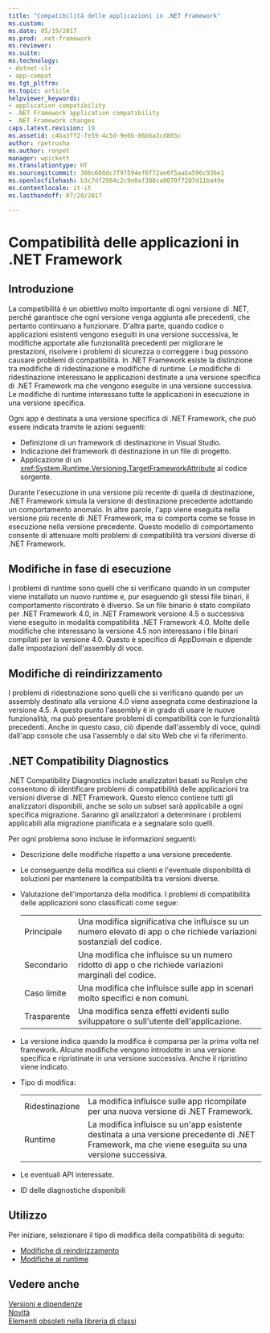 ```yaml
---
title: "Compatibilità delle applicazioni in .NET Framework"
ms.custom: 
ms.date: 05/19/2017
ms.prod: .net-framework
ms.reviewer: 
ms.suite: 
ms.technology:
- dotnet-clr
- app-compat
ms.tgt_pltfrm: 
ms.topic: article
helpviewer_keywords:
- application compatibility
- .NET Framework application compatibility
- .NET Framework changes
caps.latest.revision: 19
ms.assetid: c4ba3ff2-fe59-4c5d-9e0b-86bba3cd865c
author: rpetrusha
ms.author: ronpet
manager: wpickett
ms.translationtype: HT
ms.sourcegitcommit: 306c608dc7f97594ef6f72ae0f5aaba596c936e1
ms.openlocfilehash: b3c7df2984c2c9e8af308ca8070f7207d11ba49e
ms.contentlocale: it-it
ms.lasthandoff: 07/28/2017

---
```


# <a name="application-compatibility-in-the-net-framework"></a>Compatibilità delle applicazioni in .NET Framework

## <a name="introduction"></a>Introduzione

La compatibilità è un obiettivo molto importante di ogni versione di .NET, perché garantisce che ogni versione venga aggiunta alle precedenti, che pertanto continuano a funzionare. D'altra parte, quando codice o applicazioni esistenti vengono eseguiti in una versione successiva, le modifiche apportate alle funzionalità precedenti per migliorare le prestazioni, risolvere i problemi di sicurezza o correggere i bug possono causare problemi di compatibilità. In .NET Framework esiste la distinzione tra modifiche di ridestinazione e modifiche di runtime. Le modifiche di ridestinazione interessano le applicazioni destinate a una versione specifica di .NET Framework ma che vengono eseguite in una versione successiva. Le modifiche di runtime interessano tutte le applicazioni in esecuzione in una versione specifica.

Ogni app è destinata a una versione specifica di .NET Framework, che può essere indicata tramite le azioni seguenti:

- Definizione di un framework di destinazione in Visual Studio.
- Indicazione del framework di destinazione in un file di progetto.
- Applicazione di un <xref:System.Runtime.Versioning.TargetFrameworkAttribute> al codice sorgente.

Durante l'esecuzione in una versione più recente di quella di destinazione, .NET Framework simula la versione di destinazione precedente adottando un comportamento anomalo. In altre parole, l'app viene eseguita nella versione più recente di .NET Framework, ma si comporta come se fosse in esecuzione nella versione precedente. Questo modello di comportamento consente di attenuare molti problemi di compatibilità tra versioni diverse di .NET Framework.

## <a name="runtime-changes"></a>Modifiche in fase di esecuzione

I problemi di runtime sono quelli che si verificano quando in un computer viene installato un nuovo runtime e, pur eseguendo gli stessi file binari, il comportamento riscontrato è diverso. Se un file binario è stato compilato per .NET Framework 4.0, in .NET Framework versione 4.5 o successiva viene eseguito in modalità compatibilità .NET Framework 4.0. Molte delle modifiche che interessano la versione 4.5 non interessano i file binari compilati per la versione 4.0. Questo è specifico di AppDomain e dipende dalle impostazioni dell'assembly di voce.

## <a name="retargeting-changes"></a>Modifiche di reindirizzamento

I problemi di ridestinazione sono quelli che si verificano quando per un assembly destinato alla versione 4.0 viene assegnata come destinazione la versione 4.5. A questo punto l'assembly è in grado di usare le nuove funzionalità, ma può presentare problemi di compatibilità con le funzionalità precedenti. Anche in questo caso, ciò dipende dall'assembly di voce, quindi dall'app console che usa l'assembly o dal sito Web che vi fa riferimento.

## <a name="net-compatibility-diagnostics"></a>.NET Compatibility Diagnostics

.NET Compatibility Diagnostics include analizzatori basati su Roslyn che consentono di identificare problemi di compatibilità delle applicazioni tra versioni diverse di .NET Framework. Questo elenco contiene tutti gli analizzatori disponibili, anche se solo un subset sarà applicabile a ogni specifica migrazione. Saranno gli analizzatori a determinare i problemi applicabili alla migrazione pianificata e a segnalare solo quelli.

Per ogni problema sono incluse le informazioni seguenti:

-   Descrizione delle modifiche rispetto a una versione precedente.

-   Le conseguenze della modifica sui clienti e l'eventuale disponibilità di soluzioni per mantenere la compatibilità tra versioni diverse.

-   Valutazione dell'importanza della modifica. I problemi di compatibilità delle applicazioni sono classificati come segue:

    |   |   |
    |---|---|
    |Principale|Una modifica significativa che influisce su un numero elevato di app o che richiede variazioni sostanziali del codice.|
    |Secondario|Una modifica che influisce su un numero ridotto di app o che richiede variazioni marginali del codice.|
    |Caso limite|Una modifica che influisce sulle app in scenari molto specifici e non comuni.|
    |Trasparente|Una modifica senza effetti evidenti sullo sviluppatore o sull'utente dell'applicazione.|

-   La versione indica quando la modifica è comparsa per la prima volta nel framework. Alcune modifiche vengono introdotte in una versione specifica e ripristinate in una versione successiva. Anche il ripristino viene indicato.

-   Tipo di modifica:

    |   |   |
    |---|---|
    |Ridestinazione|La modifica influisce sulle app ricompilate per una nuova versione di .NET Framework.|
    |Runtime|La modifica influisce su un'app esistente destinata a una versione precedente di .NET Framework, ma che viene eseguita su una versione successiva.|

-   Le eventuali API interessate.

-   ID delle diagnostiche disponibili

## <a name="usage"></a>Utilizzo

Per iniziare, selezionare il tipo di modifica della compatibilità di seguito:

- [Modifiche di reindirizzamento](./retargeting/index.md)
- [Modifiche al runtime](./runtime/index.md)


## <a name="see-also"></a>Vedere anche

[Versioni e dipendenze](../../../docs/framework/migration-guide/versions-and-dependencies.md)   
[Novità](../../../docs/framework/whats-new/index.md)   
[Elementi obsoleti nella libreria di classi](../../../docs/framework/whats-new/whats-obsolete.md)

